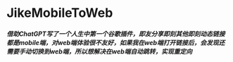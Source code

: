 # JikeMobileToWeb

##### 借助ChatGPT写了一个人生中第一个谷歌插件，即友分享即刻其他即刻动态链接都是mobile端，对web端体验很不友好，如果我在web端打开链接后，会发现还需要手动切换到web端，所以想解决在web端自动跳转，实现重定向
